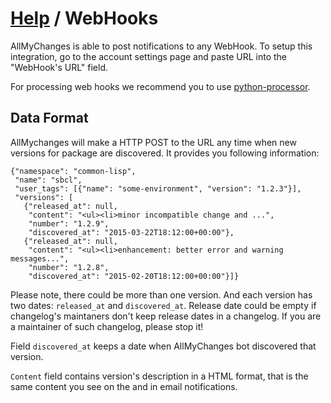 [Help](..) / WebHooks
=====================

AllMyChanges is able to post notifications to any
WebHook. To setup this integration, go to the account
settings page and paste URL into the "WebHook's URL" field.

For processing web hooks we recommend you to use [python-processor][].

Data Format
-----------

AllMychanges will make a HTTP POST to the URL any time when
new versions for package are discovered. It provides you following
information:

    {"namespace": "common-lisp",
     "name": "sbcl",
     "user_tags": [{"name": "some-environment", "version": "1.2.3"}],
     "versions": [
       {"released_at": null,
        "content": "<ul><li>minor incompatible change and ...",
        "number": "1.2.9",
        "discovered_at": "2015-03-22T18:12:00+00:00"},
       {"released_at": null,
        "content": "<ul><li>enhancement: better error and warning messages...",
        "number": "1.2.8",
        "discovered_at": "2015-02-20T18:12:00+00:00"}]}

Please note, there could be more than one version. And each version has two dates:
`released_at` and `discovered_at`. Release date could be empty if changelog's maintaners don't keep release dates in a changelog. If you are a maintainer of such changelog, please stop it!

Field `discovered_at` keeps a date when
AllMyChanges bot discovered that version.

`Content` field contains version's
description in a HTML format, that is the same content you see on the and
in email notifications.


[python-processor]: https://python-processor.readthedocs.org
